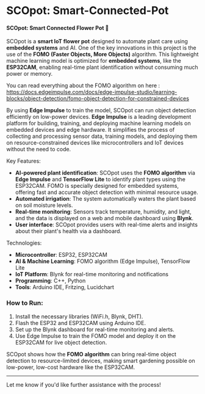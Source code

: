 # SCOpot: Smart-Connected-Pot
#### SCOpot: Smart Connected Flower Pot 🌱
SCOpot is a **smart IoT flower pot** designed to automate plant care using **embedded systems** and AI. One of the key innovations in this project is the use of the **FOMO (Faster Objects, More Objects)** algorithm. This lightweight machine learning model is optimized for **embedded systems**, like the **ESP32CAM**, enabling real-time plant identification without consuming much power or memory.

You can read everything about the FOMO algorithm on here : https://docs.edgeimpulse.com/docs/edge-impulse-studio/learning-blocks/object-detection/fomo-object-detection-for-constrained-devices


By using **Edge Impulse** to train the model, SCOpot can run object detection efficiently on low-power devices. 
**Edge Impulse** is a leading development platform for building, training, and deploying machine learning models on embedded devices and edge hardware. It simplifies the process of collecting and processing sensor data, training models, and deploying them on resource-constrained devices like microcontrollers and IoT devices without the need to code.



Key Features:
- **AI-powered plant identification**: SCOpot uses the **FOMO algorithm** via **Edge Impulse** and **TensorFlow Lite** to identify plant types using the ESP32CAM. FOMO is specially designed for embedded systems, offering fast and accurate object detection with minimal resource usage.
- **Automated irrigation**: The system automatically waters the plant based on soil moisture levels.
- **Real-time monitoring**: Sensors track temperature, humidity, and light, and the data is displayed on a web and mobile dashboard using **Blynk**.
- **User interface**: SCOpot provides users with real-time alerts and insights about their plant's health via a dashboard.

Technologies:
- **Microcontroller**: ESP32, ESP32CAM
- **AI & Machine Learning**: FOMO algorithm (Edge Impulse), TensorFlow Lite
- **IoT Platform**: Blynk for real-time monitoring and notifications
- **Programming**: C++, Python
- **Tools**: Arduino IDE, Fritzing, Lucidchart

### How to Run:
1. Install the necessary libraries (WiFi.h, Blynk, DHT).
2. Flash the ESP32 and ESP32CAM using Arduino IDE.
3. Set up the Blynk dashboard for real-time monitoring and alerts.
4. Use Edge Impulse to train the FOMO model and deploy it on the ESP32CAM for live object detection.

SCOpot shows how the **FOMO algorithm** can bring real-time object detection to resource-limited devices, making smart gardening possible on low-power, low-cost hardware like the ESP32CAM.

---
Let me know if you'd like further assistance with the process!
